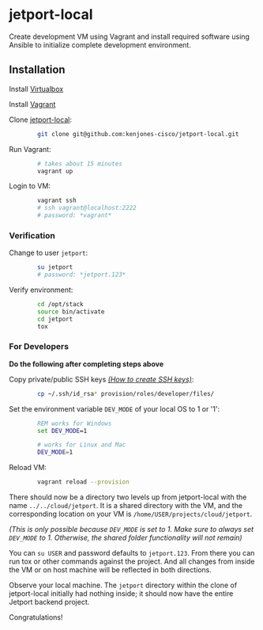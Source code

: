 # jetport-local

Create development VM using Vagrant and install required software using
Ansible to initialize complete development environment.

## Installation

Install [Virtualbox](https://www.virtualbox.org/wiki/Downloads)

Install [Vagrant](http://www.vagrantup.com/downloads.html)

Clone [jetport-local](https://github.com/kenjones-cisco/jetport-local):

```bash
        git clone git@github.com:kenjones-cisco/jetport-local.git
```

Run Vagrant:

```bash
        # takes about 15 minutes
        vagrant up
```

Login to VM:

```bash
        vagrant ssh
        # ssh vagrant@localhost:2222
        # password: *vagrant*
```

### Verification

Change to user `jetport`:

```bash
        su jetport
        # password: *jetport.123*
```

Verify environment:

```bash
        cd /opt/stack
        source bin/activate
        cd jetport
        tox
```

### For Developers

**Do the following after completing steps above**

Copy private/public SSH keys [*(How to create SSH keys)*](https://help.github.com/articles/generating-ssh-keys):

```bash
        cp ~/.ssh/id_rsa* provision/roles/developer/files/
```

Set the environment variable `DEV_MODE` of your local OS to 1 or '1':

```bat
        REM works for Windows
        set DEV_MODE=1
```

```bash
        # works for Linux and Mac
        DEV_MODE=1
```

Reload VM:

```bash
        vagrant reload --provision
```

There should now be a directory two levels up from jetport-local
with the name `../../cloud/jetport`. It is a shared directory with
the VM, and the corresponding location on your VM is
`/home/USER/projects/cloud/jetport`.

*(This is only possible because `DEV_MODE` is set to 1. Make sure to
always set `DEV_MODE` to 1. Otherwise, the shared folder functionality
will not remain)*

You can `su USER` and password defaults to `jetport.123`. From there
you can run tox or other commands against the project. And all changes
from inside the VM or on host machine will be reflected in both directions.

Observe your local machine. The `jetport` directory within
the clone of jetport-local initially had nothing inside; it should now
have the entire Jetport backend project.

Congratulations!
